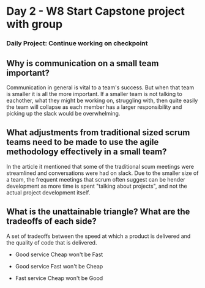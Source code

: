 # Day 2 - W8 Start Capstone project with group

### Daily Project: Continue working on checkpoint

## Why is communication on a small team important?
Communication in general is vital to a team's success. But when that team is smaller it is all the more important. If a smaller team is not talking to eachother, what they might be working on, struggling with, then quite easily the team will collapse as each member has a larger responsibility and picking up the slack would be overwhelming.

## What adjustments from traditional sized scrum teams need to be made to use the agile methodology effectively in a small team?
In the article it mentioned that some of the traditional scum meetings were streamlined and conversations were had on slack. Due to the smaller size of a team, the frequent meetings that scrum often suggest can be hender development as more time is spent "talking about projects", and not the actual project development itself.

## What is the unattainable triangle? What are the tradeoffs of each side?
A set of tradeoffs between the speed at which a product is delivered and the quality of code that is delivered.

* Good service Cheap won't be Fast

* Good service Fast won't be Cheap

* Fast service Cheap won't be Good